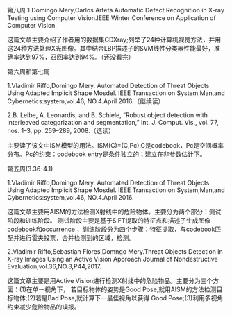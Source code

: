 第八周
1.Domingo Mery,Carlos Arteta.Automatic Defect Recognition in X-ray Testing using Computer Vision.IEEE Winter Conference on Application of Computer Vision.

这篇文章主要介绍了作者用的数据集GDXray;列举了24种计算机视觉方法，并用这24种方法处理X光图像。其中结合LBP描述子的SVM线性分类器性能最好，准确率达到97%，召回率达到94%。（还没看完）

第六周和第七周

1.Vladimir Riffo,Domingo Mery. Automated Detection of Threat Objects Using Adapted
Implicit Shape Mosdel. IEEE Transaction on System,Man,and Cybernetics:system,vol.46,
NO.4.April 2016.（继续读）

2.B. Leibe, A. Leonardis, and B. Schiele, “Robust object detection
with interleaved categorization and segmentation,” Int. J. Comput. Vis.,
vol. 77, nos. 1–3, pp. 259–289, 2008.（选读）

主要读了该文中ISM模型的用法。ISM(C)=(C,Pc).C是codebook，Pc是空间概率分布。Pc的约束：codebook entry是条件独立的；建立在非参数估计下。



第五周(3.36-4.1)


1.Vladimir Riffo,Domingo Mery. Automated Detection of Threat Objects Using Adapted
Implicit Shape Mosdel. IEEE Transaction on System,Man,and Cybernetics:system,vol.46,
NO.4.April 2016.

这篇文章主要用AISM的方法检测X射线中的危险物体。主要分为两个部分：测试阶段和训练阶段。
测试阶段主要是基于SIFT提取的特征点和描述子生成图像codebook和occurrence；
训练阶段分为四个步骤：特征提取，与codebook匹配并进行霍夫投票，合并检测到的区域，检测。

2.Vladimir Riffo,Sebastian Flores,Domngo Mery.Threat Objects Detection in X-ray  Images
Using an Active Vision Approach.Journal of Nondestructive Evaluation,vol.36,NO.3,P44,2017.

这篇文章主要是用Active Vision进行检测X射线中的危险物品。主要分为三个方面：(1)在单一视角下，
若目标物体的姿势是Good Pose,就用AISM的方法检测目标物体;(2)若是Bad Pose,就计算下一最佳视角以获得
Good Pose;(3)利用多视角约束减少危险物品的误报。
 
